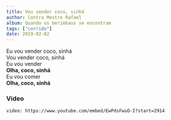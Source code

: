 ```yaml
---
title: Vou vender coco, sinhá
author: Contra Mestre Rafael
album: Quando os berimbaus se encontram
tags: ["corrido"]
date: 2019-02-02
---
```


Eu vou vender coco, sinhá  
Vou vender coco, sinhá  
Eu vou vender  
**Olha, coco, sinhá**  
Eu vou comer  
**Olha, coco, sinhá**

### Video

`video: https://www.youtube.com/embed/EwPdsFwuO-I?start=2914`
